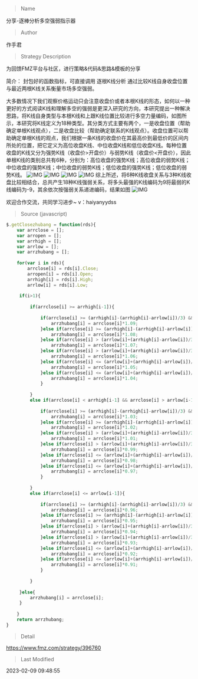 
> Name

分享-逐棒分析多空强弱指示器

> Author

作手君

> Strategy Description

为回馈FMZ平台与社区，进行策略&代码&思路&模板的分享

简介：
封包好的函数指标，可直接调用
逐根K线分析
通过比较K线自身收盘位置与最近两根K线关系衡量市场多空强弱。

大多数情况下我们观察价格运动只会注意收盘价或者本根K线的形态，如何以一种更好的方式阅读K线和理解多空的强弱是更深入研究的方向，本研究提出一种解决思路，将K线自身类型与本根K线和上跟K线位置比较进行多空力量编码，如图所示，本研究将K线定义为18种类型。其分类方式主要有两个，一是收盘位置（帮助确定单根K线观点），二是收盘比较（帮助确定联系的K线观点）。收盘位置可以帮助确定单根K线的观点，我们根据一条K线的收盘价在其最高价到最低价的区间内所处的位置，把它定义为高位收盘K线、中位收盘K线和低位收盘K线。每种位置收盘的K线又分为强势K线（收盘价>开盘价）与弱势K线（收盘价<开盘价），因此单根K线的类别总共有6种，分别为：高位收盘的强势K线；高位收盘的弱势K线；中位收盘的强势K线；中位收盘的弱势K线；低位收盘的强势K线；低位收盘的弱势K线。
 ![IMG](https://www.fmz.com/upload/asset/a7be2f213a94a4dc6b8f.png) 
  ![IMG](https://www.fmz.com/upload/asset/a898d4d1a12440ee8bc4.png) 
   ![IMG](https://www.fmz.com/upload/asset/a87da3bf5541e8c910da.png) 
    ![IMG](https://www.fmz.com/upload/asset/a875e44f3b9fbff5a691.png) 
综上所述，将6种K线收盘关系与3种K线收盘比较相结合，总共产生18种K线强弱关系，将多头最强的K线编码为9将最弱的K线编码为-9，其余依次按强弱关系递进编码，结果如图
 ![IMG](https://www.fmz.com/upload/asset/a86de64549f7f9a0fc87.png) 

欢迎合作交流，共同学习进步~
v：haiyanyydss



> Source (javascript)

``` javascript
$.getClosezhubang = function(rds){
    var arrclose = [];
    var arropen = [];
    var arrhigh = [];
    var arrlow = [];
    var arrzhubang = [];
    
    for(var i in rds){
        arrclose[i] = rds[i].Close;
        arropen[i] = rds[i].Open;
        arrhigh[i] = rds[i].High;
        arrlow[i] = rds[i].Low;
    
     if(i>1){
         
         if(arrclose[i] >= arrhigh[i-1]){
             
             if(arrclose[i] >= (arrhigh[i]-(arrhigh[i]-arrlow[i])/3) && arrclose[i] >= arropen[i]){
                 arrzhubang[i] = arrclose[i]*1.09;
             }else if(arrclose[i] >= (arrhigh[i]-(arrhigh[i]-arrlow[i])/3) && arrclose[i] < arropen[i]){
                 arrzhubang[i] = arrclose[i]*1.08;
             }else if(arrclose[i] > (arrlow[i]+(arrhigh[i]-arrlow[i])/3) && arrclose[i] < (arrhigh[i]-(arrhigh[i]-arrlow[i])/3) && arrclose[i] >= arropen[i]){
                 arrzhubang[i] = arrclose[i]*1.07;
             }else if(arrclose[i] > (arrlow[i]+(arrhigh[i]-arrlow[i])/3) && arrclose[i] < (arrhigh[i]-(arrhigh[i]-arrlow[i])/3) && arrclose[i] < arropen[i]){
                 arrzhubang[i] = arrclose[i]*1.06;
             }else if(arrclose[i] <= (arrlow[i]+(arrhigh[i]-arrlow[i])/3) && arrclose[i] >= arropen[i]){
                 arrzhubang[i] = arrclose[i]*1.05;
             }else if(arrclose[i] <= (arrlow[i]+(arrhigh[i]-arrlow[i])/3) && arrclose[i] < arropen[i]){
                 arrzhubang[i] = arrclose[i]*1.04;
             }
             
         }
         else if(arrclose[i] < arrhigh[i-1] && arrclose[i] > arrlow[i-1]){
             
             if(arrclose[i] >= (arrhigh[i]-(arrhigh[i]-arrlow[i])/3) && arrclose[i] >= arropen[i]){
                 arrzhubang[i] = arrclose[i]*1.03;
             }else if(arrclose[i] >= (arrhigh[i]-(arrhigh[i]-arrlow[i])/3) && arrclose[i] < arropen[i]){
                 arrzhubang[i] = arrclose[i]*1.02;
             }else if(arrclose[i] > (arrlow[i]+(arrhigh[i]-arrlow[i])/3) && arrclose[i] < (arrhigh[i]-(arrhigh[i]-arrlow[i])/3) && arrclose[i] >= arropen[i]){
                 arrzhubang[i] = arrclose[i]*1.01;
             }else if(arrclose[i] > (arrlow[i]+(arrhigh[i]-arrlow[i])/3) && arrclose[i] < (arrhigh[i]-(arrhigh[i]-arrlow[i])/3) && arrclose[i] < arropen[i]){
                 arrzhubang[i] = arrclose[i]*0.99;
             }else if(arrclose[i] <= (arrlow[i]+(arrhigh[i]-arrlow[i])/3) && arrclose[i] >= arropen[i]){
                 arrzhubang[i] = arrclose[i]*0.98;
             }else if(arrclose[i] <= (arrlow[i]+(arrhigh[i]-arrlow[i])/3) && arrclose[i] < arropen[i]){
                 arrzhubang[i] = arrclose[i]*0.97;
             }
             
         }
         else if(arrclose[i] <= arrlow[i-1]){
             
             if(arrclose[i] >= (arrhigh[i]-(arrhigh[i]-arrlow[i])/3) && arrclose[i] >= arropen[i]){
                 arrzhubang[i] = arrclose[i]*0.96;
             }else if(arrclose[i] >= (arrhigh[i]-(arrhigh[i]-arrlow[i])/3) && arrclose[i] < arropen[i]){
                 arrzhubang[i] = arrclose[i]*0.95;
             }else if(arrclose[i] > (arrlow[i]+(arrhigh[i]-arrlow[i])/3) && arrclose[i] < (arrhigh[i]-(arrhigh[i]-arrlow[i])/3) && arrclose[i] >= arropen[i]){
                 arrzhubang[i] = arrclose[i]*0.94;
             }else if(arrclose[i] > (arrlow[i]+(arrhigh[i]-arrlow[i])/3) && arrclose[i] < (arrhigh[i]-(arrhigh[i]-arrlow[i])/3) && arrclose[i] < arropen[i]){
                 arrzhubang[i] = arrclose[i]*0.93;
             }else if(arrclose[i] <= (arrlow[i]+(arrhigh[i]-arrlow[i])/3) && arrclose[i] >= arropen[i]){
                 arrzhubang[i] = arrclose[i]*0.92;
             }else if(arrclose[i] <= (arrlow[i]+(arrhigh[i]-arrlow[i])/3) && arrclose[i] < arropen[i]){
                 arrzhubang[i] = arrclose[i]*0.91;
             }
             
         }
     
     }else{
         arrzhubang[i] = arrclose[i];
     }    
    
    }
    return arrzhubang;
}
```

> Detail

https://www.fmz.com/strategy/396760

> Last Modified

2023-02-09 09:48:55
